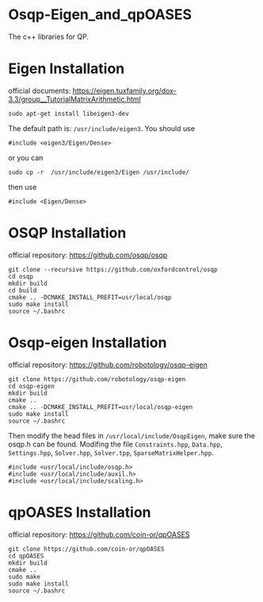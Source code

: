 # Osqp-Eigen_and_qpOASES
The c++ libraries for QP.

# Eigen Installation

official documents: https://eigen.tuxfamily.org/dox-3.3/group__TutorialMatrixArithmetic.html

```
sudo apt-get install libeigen3-dev
```

The default path is: `/usr/include/eigen3`. You should use

```
#include <eigen3/Eigen/Dense>
```

or you can 

```
sudo cp -r  /usr/include/eigen3/Eigen /usr/include/
```

then use 

```
#include <Eigen/Dense>
```

# OSQP Installation

official repository: https://github.com/osqp/osqp

```
git clone --recursive https://github.com/oxfordcontrol/osqp
cd osqp
mkdir build
cd build
cmake .. -DCMAKE_INSTALL_PREFIT=usr/local/osqp
sudo make install
source ~/.bashrc
```

# Osqp-eigen Installation

official repository: https://github.com/robotology/osqp-eigen

```
git clone https://github.com/robotology/osqp-eigen
cd osqp-eigen
mkdir build
cmake ..
cmake .. -DCMAKE_INSTALL_PREFIT=usr/local/osqp-eigen
sudo make install
source ~/.bashrc
```

Then modify the head files in `/usr/local/include/OsqpEigen`, make sure the osqp.h can be found. Modifing the file `Constraints.hpp`, `Data.hpp`, `Settings.hpp`, `Solver.hpp`, `Solver.tpp`, `SparseMatrixHelper.hpp`.

```
#include <usr/local/include/osqp.h>
#include <usr/local/include/auxil.h>
#include <usr/local/include/scaling.h>
```

# qpOASES Installation

official repository: https://github.com/coin-or/qpOASES

```
git clone https://github.com/coin-or/qpOASES
cd qpOASES
mkdir build
cmake ..
sudo make 
sudo make install
source ~/.bashrc
```
